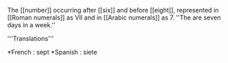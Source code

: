 The [[number]] occurring after [[six]] and before [[eight]], represented in [[Roman numerals]] as VII and in [[Arabic numerals]] as 7. ''The are seven days in a week.''

'''Translations'''

*French : sept
*Spanish : siete